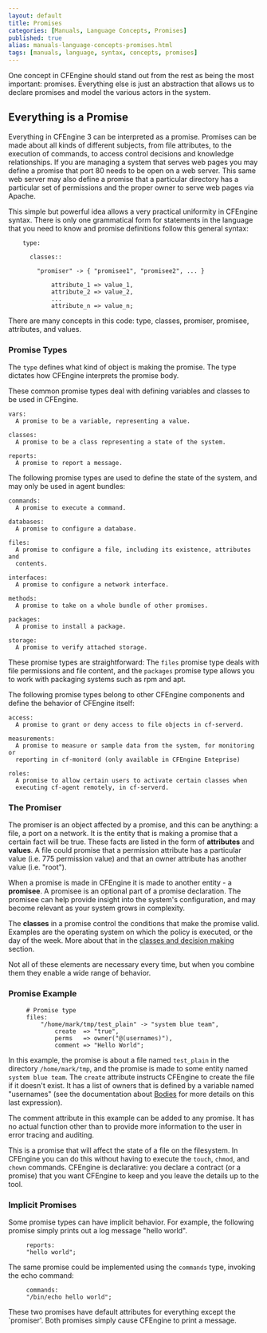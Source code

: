 ```yaml
---
layout: default
title: Promises
categories: [Manuals, Language Concepts, Promises]
published: true
alias: manuals-language-concepts-promises.html
tags: [manuals, language, syntax, concepts, promises]
---
```


One concept in CFEngine should stand out from the rest as being the most 
important: promises. Everything else is just an abstraction that allows us to 
declare promises and model the various actors in the system.

## Everything is a Promise

Everything in CFEngine 3 can be interpreted as a promise. Promises can be made 
about all kinds of different subjects, from file attributes, to the execution 
of commands, to access control decisions and knowledge relationships. If you 
are managing a system that serves web pages you may define a promise that port 
80 needs to be open on a web server. This same web server may also define a 
promise that a particular directory has a particular set of permissions and 
the proper owner to serve web pages via Apache.

This simple but powerful idea allows a very practical uniformity in CFEngine 
syntax. There is only one grammatical form for statements in the language that 
you need to know and promise definitions follow this general syntax:

```cf3
    type:

      classes::

        "promiser" -> { "promisee1", "promisee2", ... }

            attribute_1 => value_1,
            attribute_2 => value_2,
            ...
            attribute_n => value_n;
```

There are many concepts in this code: type, classes, promiser, promisee, 
attributes, and values.

### Promise Types

The `type` defines what kind of object is making the promise. The type 
dictates how CFEngine interprets the promise body.

These common promise types deal with defining variables and classes to be used 
in CFEngine.

    vars:
      A promise to be a variable, representing a value.

    classes:
      A promise to be a class representing a state of the system. 

    reports:
      A promise to report a message.

The following promise types are used to define the state of the system, and 
may only be used in agent bundles:

    commands:
      A promise to execute a command. 

    databases:
      A promise to configure a database. 

    files:
      A promise to configure a file, including its existence, attributes and   
      contents. 

    interfaces:
      A promise to configure a network interface. 

    methods:
      A promise to take on a whole bundle of other promises. 

    packages:
      A promise to install a package. 

    storage:
      A promise to verify attached storage.

These promise types are straightforward: The `files` promise type deals with 
file permissions and file content, and the `packages` promise type allows you 
to work with packaging systems such as rpm and apt.

The following promise types belong to other CFEngine components and define the 
behavior of CFEngine itself:

    access:
      A promise to grant or deny access to file objects in cf-serverd. 

    measurements:
      A promise to measure or sample data from the system, for monitoring or 
      reporting in cf-monitord (only available in CFEngine Enteprise)

    roles:
      A promise to allow certain users to activate certain classes when 
      executing cf-agent remotely, in cf-serverd. 

### The Promiser

The promiser is an object affected by a promise, and this can be anything: a 
file, a port on a network. It is the entity that is making a promise that a 
certain fact will be true. These facts are listed in the form of 
**attributes** and **values**. A file could promise that a permission 
attribute has a particular value (i.e. 775 permission value) and that an owner 
attribute has another value (i.e. "root").

When a promise is made in CFEngine it is made to another entity - a 
**promisee**. A promisee is an optional part of a promise declaration. The 
promisee can help provide insight into the system's configuration, and may 
become relevant as your system grows in complexity.

The **classes** in a promise control the conditions that make the promise 
valid. Examples are the operating system on which the policy is executed, or 
the day of the week. More about that in the [classes and decision 
making](manuals-language-concepts-classes.html) section.

Not all of these elements are necessary every time, but when you combine them 
they enable a wide range of behavior.

### Promise Example

```cf3
     # Promise type
     files:     
         "/home/mark/tmp/test_plain" -> "system blue team",
             create  => "true",
             perms   => owner("@(usernames)"),
             comment => "Hello World";
```

In this example, the promise is about a file named `test_plain` in the 
directory `/home/mark/tmp`, and the promise is made to some entity named 
`system blue team`. The `create` attribute instructs CFEngine to create the 
file if it doesn't exist. It has a list of owners that is defined by a 
variable named "usernames" (see the documentation about 
[Bodies](manuals-language-concepts-bodies.html) for more details on this last 
expression).

The comment attribute in this example can be added to any promise. It has no 
actual function other than to provide more information to the user in error 
tracing and auditing.

This is a promise that will affect the state of a file on the filesystem. In 
CFEngine you can do this without having to execute the `touch`, `chmod`, and 
`chown` commands. CFEngine is declarative: you declare a contract (or a 
promise) that you want CFEngine to keep and you leave the details up to the 
tool.

### Implicit Promises

Some promise types can have implicit behavior. For example, the following 
promise simply prints out a log message "hello world".

```cf3
     reports:     
     "hello world";
```

The same promise could be implemented using the `commands` type, invoking the 
echo command:

````cf3
     commands:     
     "/bin/echo hello world";
````

These two promises have default attributes for everything except the 
`promiser'. Both promises simply cause CFEngine to print a message.
